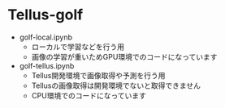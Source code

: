 # Tellus-golf

- golf-local.ipynb
  - ローカルで学習などを行う用
  - 画像の学習が重いためGPU環境でのコードになっています
- golf-tellus.ipynb
  - Tellus開発環境で画像取得や予測を行う用
  - Tellusの画像取得は開発環境でないと取得できません
  - CPU環境でのコードになっています
